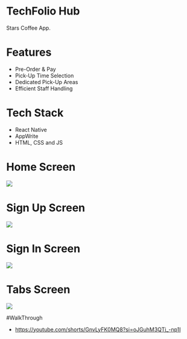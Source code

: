 # TechFolio Hub
Stars Coffee App.

# Features
* Pre-Order & Pay
* Pick-Up Time Selection
* Dedicated Pick-Up Areas
* Efficient Staff Handling

# Tech Stack
* React Native
* AppWrite
* HTML, CSS and JS

# Home Screen
<img src="assets/images/screenshot/onboarding.png">  

# Sign Up Screen
<img src="assets/images/screenshot/signup.png">  

# Sign In Screen
<img src="assets/images/screenshot/login.png">  

# Tabs Screen
<img src="assets/images/screenshot/tabs.png">  

#WalkThrough
* https://youtube.com/shorts/GnvLyFK0MQ8?si=oJGuhM3QTj_-np1I

